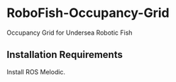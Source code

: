 # RoboFish-Occupancy-Grid
Occupancy Grid for Undersea Robotic Fish
## Installation Requirements 
Install ROS Melodic. 
